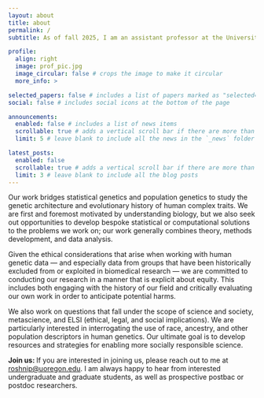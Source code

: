 ```yaml
---
layout: about
title: about
permalink: /
subtitle: As of fall 2025, I am an assistant professor at the University of Oregon in the <a href='https://scds.uoregon.edu/ds'>Department of Data Science</a> and a member of the <a href='https://ie2.uoregon.edu/'>Institute for Ecology and Evolution</a>.

profile:
  align: right
  image: prof_pic.jpg
  image_circular: false # crops the image to make it circular
  more_info: >

selected_papers: false # includes a list of papers marked as "selected={true}"
social: false # includes social icons at the bottom of the page

announcements:
  enabled: false # includes a list of news items
  scrollable: true # adds a vertical scroll bar if there are more than 3 news items
  limit: 5 # leave blank to include all the news in the `_news` folder

latest_posts:
  enabled: false
  scrollable: true # adds a vertical scroll bar if there are more than 3 new posts items
  limit: 3 # leave blank to include all the blog posts
---
```


Our work bridges statistical genetics and population genetics to study the genetic architecture and evolutionary history of human complex traits. We are first and foremost motivated by understanding biology, but we also seek out opportunities to develop bespoke statistical or computational solutions to the problems we work on; our work generally combines theory, methods development, and data analysis.

Given the ethical considerations that arise when working with human genetic data — and especially data from groups that have been historically excluded from or exploited in biomedical research — we are committed to conducting our research in a manner that is explicit about equity. This includes both engaging with the history of our field and critically evaluating our own work in order to anticipate potential harms.

We also work on questions that fall under the scope of science and society, metascience, and ELSI (ethical, legal, and social implications). We are particularly interested in interrogating the use of race, ancestry, and other population descriptors in human genetics. Our ultimate goal is to develop resources and strategies for enabling more socially responsible science.

<strong>Join us: </strong>If you are interested in joining us, please reach out to me at <a href='mailto:roshnip@uoregon.edu'>roshnip@uoregon.edu</a>. I am always happy to hear from interested undergraduate and graduate students, as well as prospective postbac or postdoc researchers.
